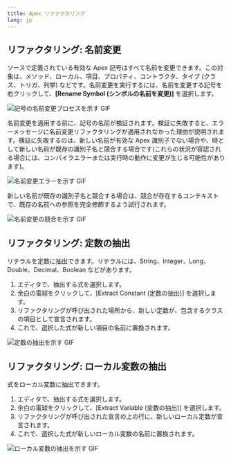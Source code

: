 ```yaml
---
title: Apex リファクタリング
lang: jp
---
```


## リファクタリング: 名前変更

ソースで定義されている有効な Apex 記号はすべて名前を変更できます。この対象は、メソッド、ローカル、項目、プロパティ、コントラクタ、タイプ \(クラス、トリガ、列挙\) などです。名前変更を実行するには、名前を変更する記号を右クリックして、**[Rename Symbol \(シンボルの名前を変更\)]** を選択します。

![記号の名前変更プロセスを示す GIF](./images/apex-rename-demo.gif)

名前変更を適用する前に、記号の名前が検証されます。検証に失敗すると、エラーメッセージに名前変更リファクタリングが適用されなかった理由が説明されます。検証に失敗するのは、新しい名前が有効な Apex 識別子でない場合や、時として新しい名前が既存の識別子名と競合する場合です\(これらの状況が容認される場合には、コンパイラエラーまたは実行時の動作に変更が生じる可能性があります\)。

![名前変更エラーを示す GIF](./images/apex-rename-error.gif)

新しい名前が既存の識別子名と競合する場合は、競合が存在するコンテキストで、既存の名前への参照を完全修飾するよう試行されます。

![名前変更の競合を示す GIF](./images/apex-rename-conflict.gif)

## リファクタリング: 定数の抽出

リテラルを定数に抽出できます。リテラルには、String、Integer、Long、Double、Decimal、Boolean などがあります。

1. エディタで、抽出する式を選択します。
1. 余白の電球をクリックして、[Extract Constant \(定数の抽出\)] を選択します。
1. リファクタリングが呼び出された場所から、新しい定数が、包含するクラスの項目として宣言されます。
1. これで、選択した式が新しい項目の名前に置換されます。

![定数の抽出を示す GIF](./images/extract-constant.gif)

## リファクタリング: ローカル変数の抽出

式をローカル変数に抽出できます。

1. エディタで、抽出する式を選択します。
1. 余白の電球をクリックして、[Extract Variable \(変数の抽出\)] を選択します。
1. リファクタリングが呼び出された宣言の上の行に、新しいローカル定数が宣言されます。
1. これで、選択した式が新しいローカル変数の名前に置換されます。

![ローカル変数の抽出を示す GIF](./images/extract-local-variable-other.gif)
